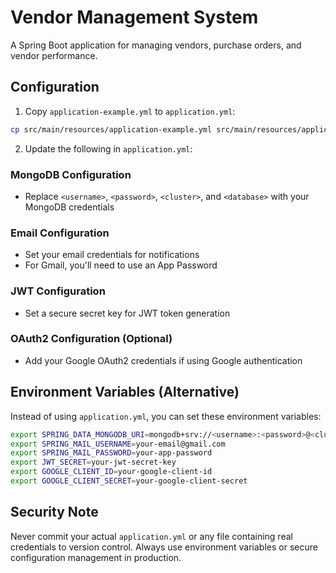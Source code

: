 # Vendor Management System

A Spring Boot application for managing vendors, purchase orders, and vendor performance.

## Configuration

1. Copy `application-example.yml` to `application.yml`:
```bash
cp src/main/resources/application-example.yml src/main/resources/application.yml
```

2. Update the following in `application.yml`:

### MongoDB Configuration
- Replace `<username>`, `<password>`, `<cluster>`, and `<database>` with your MongoDB credentials

### Email Configuration
- Set your email credentials for notifications
- For Gmail, you'll need to use an App Password

### JWT Configuration
- Set a secure secret key for JWT token generation

### OAuth2 Configuration (Optional)
- Add your Google OAuth2 credentials if using Google authentication

## Environment Variables (Alternative)

Instead of using `application.yml`, you can set these environment variables:

```bash
export SPRING_DATA_MONGODB_URI=mongodb+srv://<username>:<password>@<cluster>.mongodb.net/<database>
export SPRING_MAIL_USERNAME=your-email@gmail.com
export SPRING_MAIL_PASSWORD=your-app-password
export JWT_SECRET=your-jwt-secret-key
export GOOGLE_CLIENT_ID=your-google-client-id
export GOOGLE_CLIENT_SECRET=your-google-client-secret
```

## Security Note

Never commit your actual `application.yml` or any file containing real credentials to version control. Always use environment variables or secure configuration management in production. 